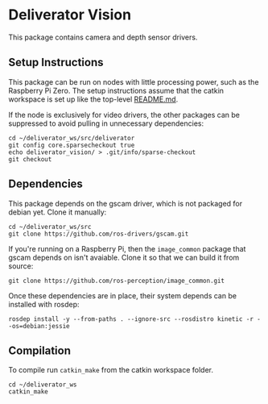 # Deliverator Vision

This package contains camera and depth sensor drivers.

## Setup Instructions

This package can be run on nodes with little processing power, such as the Raspberry Pi Zero. The setup instructions assume that the catkin workspace is set up like the top-level [README.md](../README.md).

If the node is exclusively for video drivers, the other packages can be suppressed to avoid pulling in unnecessary dependencies:

```shell
cd ~/deliverator_ws/src/deliverator
git config core.sparsecheckout true
echo deliverator_vision/ > .git/info/sparse-checkout
git checkout
```

## Dependencies

This package depends on the gscam driver, which is not packaged for debian yet. Clone it manually:

```shell
cd ~/deliverator_ws/src
git clone https://github.com/ros-drivers/gscam.git
```

If you're running on a Raspberry Pi, then the `image_common` package that gscam depends on isn't avaiable. Clone it so that we can build it from source:

```shell
git clone https://github.com/ros-perception/image_common.git
```

Once these dependencies are in place, their system depends can be installed with rosdep:

```shell
rosdep install -y --from-paths . --ignore-src --rosdistro kinetic -r --os=debian:jessie
```

## Compilation

To compile run `catkin_make` from the catkin workspace folder.

```shell
cd ~/deliverator_ws
catkin_make
```
